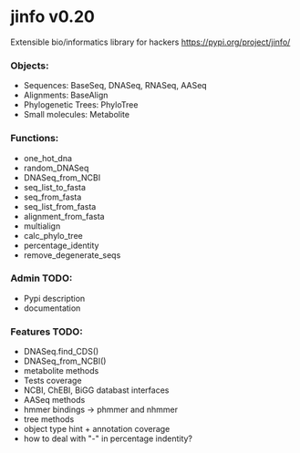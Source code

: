 # jinfo v0.20
Extensible bio/informatics library for hackers
https://pypi.org/project/jinfo/

### Objects:
- Sequences: BaseSeq, DNASeq, RNASeq, AASeq
- Alignments: BaseAlign
- Phylogenetic Trees: PhyloTree
- Small molecules: Metabolite

### Functions:
- one_hot_dna
- random_DNASeq
- DNASeq_from_NCBI
- seq_list_to_fasta
- seq_from_fasta
- seq_list_from_fasta
- alignment_from_fasta
- multialign
- calc_phylo_tree
- percentage_identity
- remove_degenerate_seqs

### Admin TODO:
- Pypi description
- documentation

### Features TODO:
- DNASeq.find_CDS()
- DNASeq_from_NCBI()
- metabolite methods
- Tests coverage
- NCBI, ChEBI, BiGG databast interfaces
- AASeq methods
- hmmer bindings -> phmmer and nhmmer
- tree methods
- object type hint + annotation coverage
- how to deal with "-" in percentage indentity?

